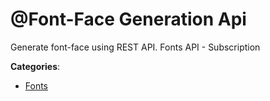 # @Font-Face Generation Api


Generate font-face using REST API. Fonts API - Subscription



**Categories**:

- [Fonts](https://github.com/apis-list/apis-list#fonts)




